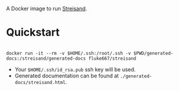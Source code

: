 A Docker image to run [Streisand](https://github.com/jlund/streisand).

# Quickstart


```

docker run -it --rm -v $HOME/.ssh:/root/.ssh -v $PWD/generated-docs:/streisand/generated-docs fluke667/streisand

```
* Your `$HOME/.ssh/id_rsa.pub` ssh key will be used.
* Generated documentation can be found at `./generated-docs/streisand.html`.
